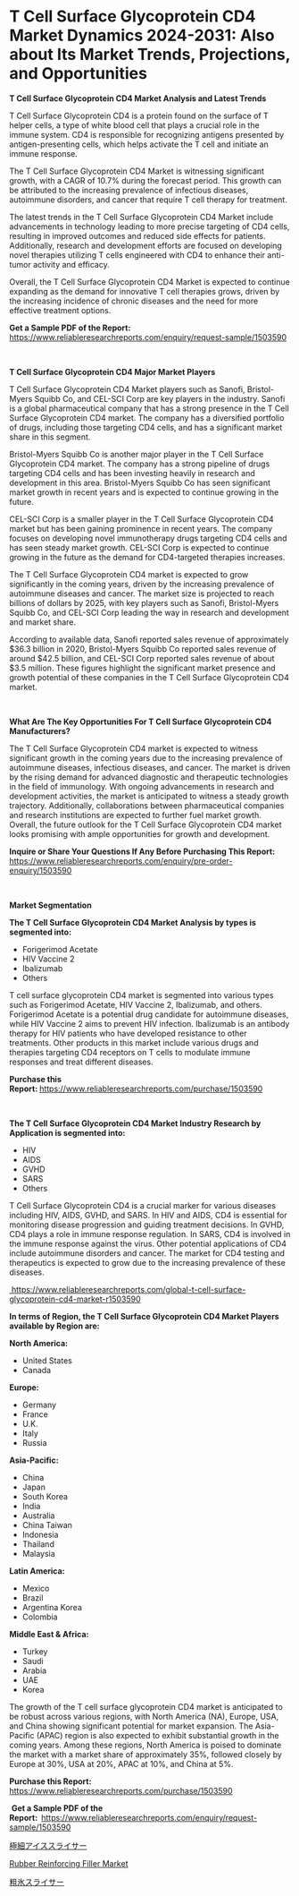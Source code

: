 <p><h1>T Cell Surface Glycoprotein CD4 Market Dynamics 2024-2031: Also about Its Market Trends, Projections, and Opportunities</h1></p><p><strong>T Cell Surface Glycoprotein CD4 Market Analysis and Latest Trends</strong></p>
<p><p>T Cell Surface Glycoprotein CD4 is a protein found on the surface of T helper cells, a type of white blood cell that plays a crucial role in the immune system. CD4 is responsible for recognizing antigens presented by antigen-presenting cells, which helps activate the T cell and initiate an immune response. </p><p>The T Cell Surface Glycoprotein CD4 Market is witnessing significant growth, with a CAGR of 10.7% during the forecast period. This growth can be attributed to the increasing prevalence of infectious diseases, autoimmune disorders, and cancer that require T cell therapy for treatment. </p><p>The latest trends in the T Cell Surface Glycoprotein CD4 Market include advancements in technology leading to more precise targeting of CD4 cells, resulting in improved outcomes and reduced side effects for patients. Additionally, research and development efforts are focused on developing novel therapies utilizing T cells engineered with CD4 to enhance their anti-tumor activity and efficacy.</p><p>Overall, the T Cell Surface Glycoprotein CD4 Market is expected to continue expanding as the demand for innovative T cell therapies grows, driven by the increasing incidence of chronic diseases and the need for more effective treatment options.</p></p>
<p><strong>Get a Sample PDF of the Report:&nbsp;</strong> <a href="https://www.reliableresearchreports.com/enquiry/request-sample/1503590">https://www.reliableresearchreports.com/enquiry/request-sample/1503590</a></p>
<p>&nbsp;</p>
<p><strong>T Cell Surface Glycoprotein CD4 Major Market Players</strong></p>
<p><p>T Cell Surface Glycoprotein CD4 Market players such as Sanofi, Bristol-Myers Squibb Co, and CEL-SCI Corp are key players in the industry. Sanofi is a global pharmaceutical company that has a strong presence in the T Cell Surface Glycoprotein CD4 market. The company has a diversified portfolio of drugs, including those targeting CD4 cells, and has a significant market share in this segment.</p><p>Bristol-Myers Squibb Co is another major player in the T Cell Surface Glycoprotein CD4 market. The company has a strong pipeline of drugs targeting CD4 cells and has been investing heavily in research and development in this area. Bristol-Myers Squibb Co has seen significant market growth in recent years and is expected to continue growing in the future.</p><p>CEL-SCI Corp is a smaller player in the T Cell Surface Glycoprotein CD4 market but has been gaining prominence in recent years. The company focuses on developing novel immunotherapy drugs targeting CD4 cells and has seen steady market growth. CEL-SCI Corp is expected to continue growing in the future as the demand for CD4-targeted therapies increases.</p><p>The T Cell Surface Glycoprotein CD4 market is expected to grow significantly in the coming years, driven by the increasing prevalence of autoimmune diseases and cancer. The market size is projected to reach billions of dollars by 2025, with key players such as Sanofi, Bristol-Myers Squibb Co, and CEL-SCI Corp leading the way in research and development and market share.</p><p>According to available data, Sanofi reported sales revenue of approximately $36.3 billion in 2020, Bristol-Myers Squibb Co reported sales revenue of around $42.5 billion, and CEL-SCI Corp reported sales revenue of about $3.5 million. These figures highlight the significant market presence and growth potential of these companies in the T Cell Surface Glycoprotein CD4 market.</p></p>
<p>&nbsp;</p>
<p><strong>What Are The Key Opportunities For T Cell Surface Glycoprotein CD4 Manufacturers?</strong></p>
<p><p>The T Cell Surface Glycoprotein CD4 market is expected to witness significant growth in the coming years due to the increasing prevalence of autoimmune diseases, infectious diseases, and cancer. The market is driven by the rising demand for advanced diagnostic and therapeutic technologies in the field of immunology. With ongoing advancements in research and development activities, the market is anticipated to witness a steady growth trajectory. Additionally, collaborations between pharmaceutical companies and research institutions are expected to further fuel market growth. Overall, the future outlook for the T Cell Surface Glycoprotein CD4 market looks promising with ample opportunities for growth and development.</p></p>
<p><strong>Inquire or Share Your Questions If Any Before Purchasing This Report:</strong> <a href="https://www.reliableresearchreports.com/enquiry/pre-order-enquiry/1503590">https://www.reliableresearchreports.com/enquiry/pre-order-enquiry/1503590</a></p>
<p>&nbsp;</p>
<p><strong>Market Segmentation</strong></p>
<p><strong>The T Cell Surface Glycoprotein CD4 Market Analysis by types is segmented into:</strong></p>
<p><ul><li>Forigerimod Acetate</li><li>HIV Vaccine 2</li><li>Ibalizumab</li><li>Others</li></ul></p>
<p><p>T cell surface glycoprotein CD4 market is segmented into various types such as Forigerimod Acetate, HIV Vaccine 2, Ibalizumab, and others. Forigerimod Acetate is a potential drug candidate for autoimmune diseases, while HIV Vaccine 2 aims to prevent HIV infection. Ibalizumab is an antibody therapy for HIV patients who have developed resistance to other treatments. Other products in this market include various drugs and therapies targeting CD4 receptors on T cells to modulate immune responses and treat different diseases.</p></p>
<p><strong>Purchase this Report:&nbsp;</strong><a href="https://www.reliableresearchreports.com/purchase/1503590">https://www.reliableresearchreports.com/purchase/1503590</a></p>
<p>&nbsp;</p>
<p><strong>The T Cell Surface Glycoprotein CD4 Market Industry Research by Application is segmented into:</strong></p>
<p><ul><li>HIV</li><li>AIDS</li><li>GVHD</li><li>SARS</li><li>Others</li></ul></p>
<p><p>T Cell Surface Glycoprotein CD4 is a crucial marker for various diseases including HIV, AIDS, GVHD, and SARS. In HIV and AIDS, CD4 is essential for monitoring disease progression and guiding treatment decisions. In GVHD, CD4 plays a role in immune response regulation. In SARS, CD4 is involved in the immune response against the virus. Other potential applications of CD4 include autoimmune disorders and cancer. The market for CD4 testing and therapeutics is expected to grow due to the increasing prevalence of these diseases.</p></p>
<p><a href="https://www.reliableresearchreports.com/global-t-cell-surface-glycoprotein-cd4-market-r1503590">&nbsp;https://www.reliableresearchreports.com/global-t-cell-surface-glycoprotein-cd4-market-r1503590</a></p>
<p><strong>In terms of Region, the T Cell Surface Glycoprotein CD4 Market Players available by Region are:</strong></p>
<p>
    <p> <strong> North America: </strong>
        <ul>
            <li>United States</li>
            <li>Canada</li>
        </ul>
        </p> 
    <p> <strong> Europe: </strong>
        <ul>
            <li>Germany</li>
            <li>France</li>
            <li>U.K.</li>
            <li>Italy</li>
            <li>Russia</li>
        </ul>
        </p> 
    <p> <strong> Asia-Pacific: </strong>
        <ul>
            <li>China</li>
            <li>Japan</li>
            <li>South Korea</li>
            <li>India</li>
            <li>Australia</li>
            <li>China Taiwan</li>
            <li>Indonesia</li>
            <li>Thailand</li>
            <li>Malaysia</li>
        </ul>
        </p> 
    <p> <strong> Latin America: </strong>
        <ul>
            <li>Mexico</li>
            <li>Brazil</li>
            <li>Argentina Korea</li>
            <li>Colombia</li>
        </ul>
        </p> 
    <p> <strong> Middle East & Africa: </strong>
        <ul>
            <li>Turkey</li>
            <li>Saudi</li>
            <li>Arabia</li>
            <li>UAE</li>
            <li>Korea</li>
        </ul>
    </p>
    </p>
<p><p>The growth of the T cell surface glycoprotein CD4 market is anticipated to be robust across various regions, with North America (NA), Europe, USA, and China showing significant potential for market expansion. The Asia-Pacific (APAC) region is also expected to exhibit substantial growth in the coming years. Among these regions, North America is poised to dominate the market with a market share of approximately 35%, followed closely by Europe at 30%, USA at 20%, APAC at 10%, and China at 5%.</p></p>
<p><strong>Purchase this Report: </strong><a href="https://www.reliableresearchreports.com/purchase/1503590">https://www.reliableresearchreports.com/purchase/1503590</a></p>
<p>&nbsp;<strong>Get a Sample PDF of the Report:&nbsp;&nbsp;</strong><a href="https://www.reliableresearchreports.com/enquiry/request-sample/1503590">https://www.reliableresearchreports.com/enquiry/request-sample/1503590</a></p>
<p><strong></strong></p>
<p><p><a href="https://github.com/tubbs463/Market-Research-Report-List-1/blob/main/290193994948.md">極細アイススライサー</a></p><p><a href="https://view.publitas.com/reportprime-1/rubber-reinforcing-filler-market-size-cagr-trends-2024-2030/">Rubber Reinforcing Filler Market</a></p><p><a href="https://github.com/decker5351/Market-Research-Report-List-1/blob/main/610586794947.md">粗氷スライサー</a></p></p>